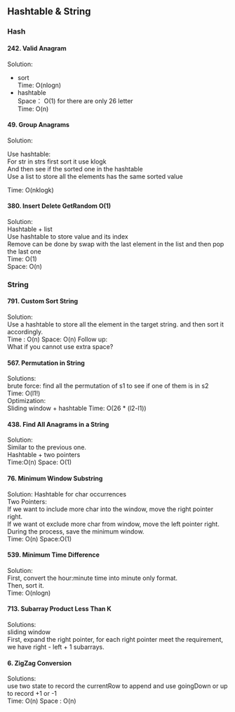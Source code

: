 ## Hashtable & String
### Hash
#### 242. Valid Anagram
Solution: 

* sort   
Time: O(nlogn)  
* hashtable   
  Space： O(1) for there are only 26 letter  
  Time: O(n)   
  
#### 49. Group Anagrams
Solution:  
  
 Use hashtable:  
 For str in strs first sort it use klogk  
 And then see if the sorted one in the hashtable  
 Use a list to store all the elements has the same sorted value
 
 Time: O(nklogk)
 
#### 380. Insert Delete GetRandom O(1)
Solution:  
 Hashtable + list  
 Use hashtable to store value and its index  
 Remove can be done by swap with the last element in the list and then pop the last one  
 Time: O(1)  
 Space: O(n)
 
### String
#### 791. Custom Sort String
Solution:  
Use a hashtable to store all the element in the target string. and then sort it accordingly.   
Time : O(n)  Space: O(n)
Follow up:   
What if you cannot use extra space? 

#### 567. Permutation in String
Solutions:  
brute force: find all the permutation of s1 to see if one of them is in s2  
Time: O(l1!)  
Optimization:  
Sliding window + hashtable
Time: O(26 * (l2-l1))

#### 438. Find All Anagrams in a String
Solution:  
Similar to the previous one.  
Hashtable + two pointers  
Time:O(n) Space: O(1)

#### 76. Minimum Window Substring
Solution:
Hashtable for char occurrences  
Two Pointers:  
If we want to include more char into the window, move the right pointer right.  
If we want ot exclude more char from window, move the left pointer right.  
During the process, save the minimum window.  
Time: O(n) Space:O(1)

#### 539. Minimum Time Difference
Solution:  
First, convert the hour:minute time into minute only format.  
Then, sort it.   
Time: O(nlogn)

#### 713. Subarray Product Less Than K
Solutions:  
sliding window  
First, expand the right pointer, for each right pointer meet the requirement, we have right - left + 1 subarrays.  

#### 6. ZigZag Conversion
Solutions:  
use two state to record the currentRow to append and use goingDown or up to record +1 or -1  
Time:  O(n) Space : O(n)